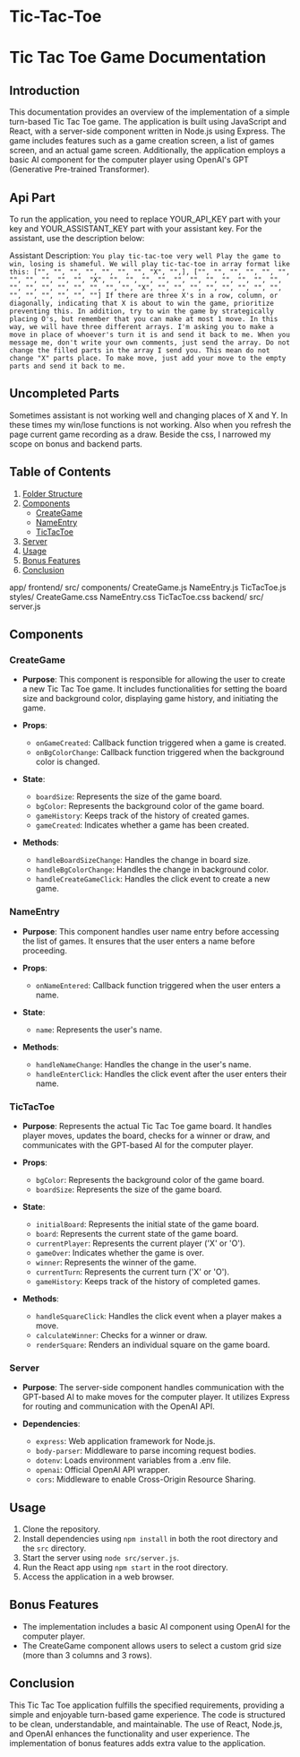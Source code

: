 # Tic-Tac-Toe
# Tic Tac Toe Game Documentation

## Introduction

This documentation provides an overview of the implementation of a simple turn-based Tic Tac Toe game. The application is built using JavaScript and React, with a server-side component written in Node.js using Express. The game includes features such as a game creation screen, a list of games screen, and an actual game screen. Additionally, the application employs a basic AI component for the computer player using OpenAI's GPT (Generative Pre-trained Transformer). 

## Api Part

To run the application, you need to replace YOUR_API_KEY part with your key and YOUR_ASSISTANT_KEY part with your assistant key. For the assistant, use the description below:

 Assistant Description: `You play tic-tac-toe very well Play the game to win, losing is shameful. We will play tic-tac-toe in array format like this: ["", "", "", "", "", "", "", "X", "",], ["", "", "", "", "", "", "", "", "", "", "", "X", "", "", "", "", "", "", "", "", "", "", "", "", "", "", "", "", "", "", "", "X", "", "", "", "", "", "", "", "", "", "", "", "", "", ""] If there are three X's in a row, column, or diagonally, indicating that X is about to win the game, prioritize preventing this. In addition, try to win the game by strategically placing O's, but remember that you can make at most 1 move.
In this way, we will have three different arrays. I'm asking you to make a move in place of whoever's turn it is and send it back to me. When you message me, don't write your own comments, just send the array. Do not change the filled parts in the array I send you. This mean do not change "X" parts place. To make move, just add your move to the empty parts and send it back to me.`
    


## Uncompleted Parts

Sometimes assistant is not working well and changing places of X and Y. In these times my win/lose functions is not working. Also when you refresh the page current game recording
as a draw. Beside the css, I narrowed my scope on bonus and backend parts.

## Table of Contents

1. [Folder Structure](#folder-structure)
2. [Components](#components)
    - [CreateGame](#create-game)
    - [NameEntry](#name-entry)
    - [TicTacToe](#tic-tac-toe)
3. [Server](#server)
4. [Usage](#usage)
5. [Bonus Features](#bonus-features)
6. [Conclusion](#conclusion)

app/
  frontend/
    src/
      components/
        CreateGame.js
        NameEntry.js
        TicTacToe.js
    styles/
        CreateGame.css
        NameEntry.css
        TicTacToe.css
  backend/
    src/
      server.js



## Components

### CreateGame

- **Purpose**: This component is responsible for allowing the user to create a new Tic Tac Toe game. It includes functionalities for setting the board size and background color, displaying game history, and initiating the game.

- **Props**:
  - `onGameCreated`: Callback function triggered when a game is created.
  - `onBgColorChange`: Callback function triggered when the background color is changed.

- **State**:
  - `boardSize`: Represents the size of the game board.
  - `bgColor`: Represents the background color of the game board.
  - `gameHistory`: Keeps track of the history of created games.
  - `gameCreated`: Indicates whether a game has been created.

- **Methods**:
  - `handleBoardSizeChange`: Handles the change in board size.
  - `handleBgColorChange`: Handles the change in background color.
  - `handleCreateGameClick`: Handles the click event to create a new game.

### NameEntry

- **Purpose**: This component handles user name entry before accessing the list of games. It ensures that the user enters a name before proceeding.

- **Props**:
  - `onNameEntered`: Callback function triggered when the user enters a name.

- **State**:
  - `name`: Represents the user's name.

- **Methods**:
  - `handleNameChange`: Handles the change in the user's name.
  - `handleEnterClick`: Handles the click event after the user enters their name.

### TicTacToe

- **Purpose**: Represents the actual Tic Tac Toe game board. It handles player moves, updates the board, checks for a winner or draw, and communicates with the GPT-based AI for the computer player.

- **Props**:
  - `bgColor`: Represents the background color of the game board.
  - `boardSize`: Represents the size of the game board.

- **State**:
  - `initialBoard`: Represents the initial state of the game board.
  - `board`: Represents the current state of the game board.
  - `currentPlayer`: Represents the current player ('X' or 'O').
  - `gameOver`: Indicates whether the game is over.
  - `winner`: Represents the winner of the game.
  - `currentTurn`: Represents the current turn ('X' or 'O').
  - `gameHistory`: Keeps track of the history of completed games.

- **Methods**:
  - `handleSquareClick`: Handles the click event when a player makes a move.
  - `calculateWinner`: Checks for a winner or draw.
  - `renderSquare`: Renders an individual square on the game board.

### Server

- **Purpose**: The server-side component handles communication with the GPT-based AI to make moves for the computer player. It utilizes Express for routing and communication with the OpenAI API.

- **Dependencies**:
  - `express`: Web application framework for Node.js.
  - `body-parser`: Middleware to parse incoming request bodies.
  - `dotenv`: Loads environment variables from a .env file.
  - `openai`: Official OpenAI API wrapper.
  - `cors`: Middleware to enable Cross-Origin Resource Sharing.

## Usage

1. Clone the repository.
2. Install dependencies using `npm install` in both the root directory and the `src` directory.
3. Start the server using `node src/server.js`.
4. Run the React app using `npm start` in the root directory.
5. Access the application in a web browser.

## Bonus Features

- The implementation includes a basic AI component using OpenAI for the computer player.
- The CreateGame component allows users to select a custom grid size (more than 3 columns and 3 rows).

## Conclusion

This Tic Tac Toe application fulfills the specified requirements, providing a simple and enjoyable turn-based game experience. The code is structured to be clean, understandable, and maintainable. The use of React, Node.js, and OpenAI enhances the functionality and user experience. The implementation of bonus features adds extra value to the application.


